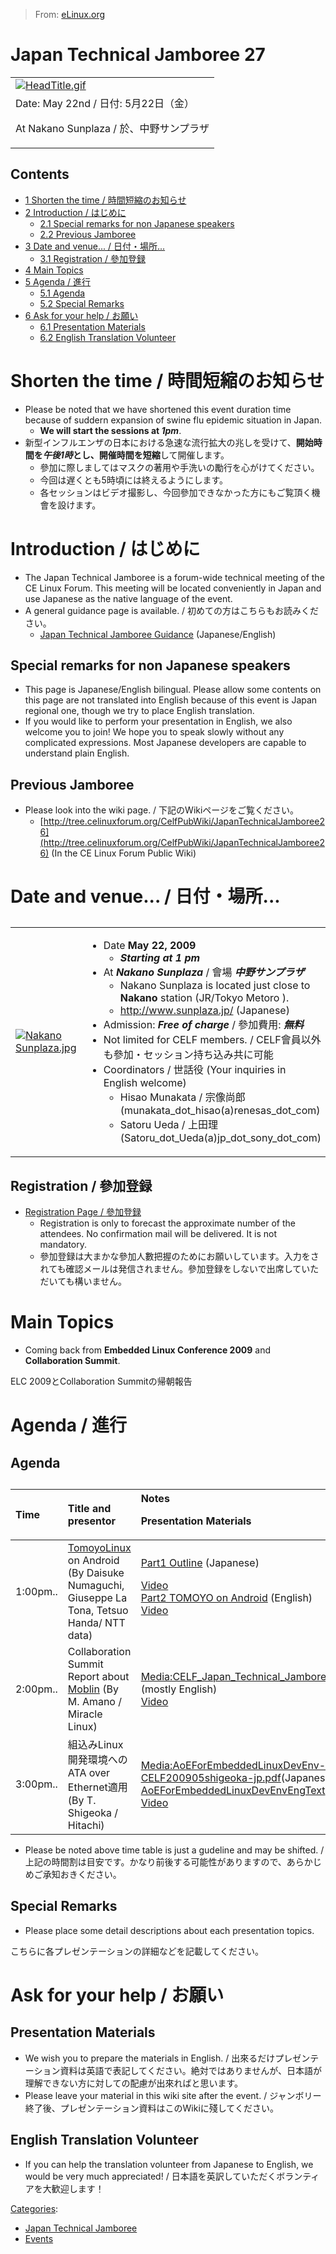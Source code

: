 > From: [eLinux.org](http://eLinux.org/Japan_Technical_Jamboree_27 "http://eLinux.org/Japan_Technical_Jamboree_27")


# Japan Technical Jamboree 27



<table>
<col width="100%" />
<tbody>
<tr class="odd">
<td align="left"><a href="http://elinux.org/File:HeadTitle.gif"><img src="http://elinux.org/images/f/f1/HeadTitle.gif" alt="HeadTitle.gif" /></a></td>
</tr>
<tr class="even">
<td align="left">Date: May 22nd / 日付: 5月22日（金）
<p>At Nakano Sunplaza / 於、中野サンプラザ</p></td>
</tr>
</tbody>
</table>

## Contents

-   [1 Shorten the time /
    時間短縮のお知らせ](#shorten-the-time-e6.99.82.e9.96.93.e7.9f.ad.e7.b8.ae.e3.81.ae.e3.81.8a.e7.9f.a5.e3.82.89.e3.81-9b)
-   [2 Introduction /
    はじめに](#introduction-e3.81.af.e3.81.98.e3.82.81.e3.81-ab)
    -   [2.1 Special remarks for non Japanese
        speakers](#special-remarks-for-non-japanese-speakers)
    -   [2.2 Previous Jamboree](#previous-jamboree)
-   [3 Date and venue... /
    日付・場所...](#date-and-venue-.-e6.97.a5.e4.bb.98.e3.83.bb.e5.a0.b4.e6.89.80..)
    -   [3.1 Registration /
        參加登録](#registration-e5.8f.82.e5.8a.a0.e7.99.bb.e9.8c-b2)
-   [4 Main Topics](#main-topics)
-   [5 Agenda / 進行](#agenda-e9.80.b2.e8.a1-8c)
    -   [5.1 Agenda](#agenda)
    -   [5.2 Special Remarks](#special-remarks)
-   [6 Ask for your help /
    お願い](#ask-for-your-help-e3.81.8a.e9.a1.98.e3.81-84)
    -   [6.1 Presentation Materials](#presentation-materials)
    -   [6.2 English Translation
        Volunteer](#english-translation-volunteer)

# Shorten the time / 時間短縮のお知らせ

-   Please be noted that we have shortened this event duration time
    because of suddern expansion of swine flu epidemic situation in
    Japan.
    -   **We will start the sessions at *1pm***.
-   新型インフルエンザの日本における急速な流行拡大の兆しを受けて、**開始時間を*午後1時*とし、開催時間を短縮**して開催します。
    -   參加に際しましてはマスクの著用や手洗いの勵行を心がけてください。
    -   今回は遅くとも5時頃には終えるようにします。
    -   各セッションはビデオ撮影し、今回參加できなかった方にもご覧頂く機會を設けます。

# Introduction / はじめに

-   The Japan Technical Jamboree is a forum-wide technical meeting of
    the CE Linux Forum. This meeting will be located conveniently in
    Japan and use Japanese as the native language of the event.
-   A general guidance page is available. /
    初めての方はこちらもお読みください。
    -   [Japan Technical Jamboree
        Guidance](http://eLinux.org/Japan_Technical_Jamboree_Guidance "Japan Technical Jamboree Guidance")
        (Japanese/English)

## Special remarks for non Japanese speakers

-   This page is Japanese/English bilingual. Please allow some contents
    on this page are not translated into English because of this event
    is Japan regional one, though we try to place English translation.
-   If you would like to perform your presentation in English, we also
    welcome you to join! We hope you to speak slowly without any
    complicated expressions. Most Japanese developers are capable to
    understand plain English.

## Previous Jamboree

-   Please look into the wiki page. / 下記のWikiページをご覧ください。
    -   [http://tree.celinuxforum.org/CelfPubWiki/JapanTechnicalJamboree26](http://tree.celinuxforum.org/CelfPubWiki/JapanTechnicalJamboree26)
        (In the CE Linux Forum Public Wiki)

# Date and venue... / 日付・場所...

<table>
<caption> </caption>
<col width="50%" />
<col width="50%" />
<tbody>
<tr class="odd">
<td align="left"><p><a href="http://elinux.org/File:Nakano_Sunplaza.jpg"><img src="http://elinux.org/images/4/47/Nakano_Sunplaza.jpg" alt="Nakano Sunplaza.jpg" /></a></p></td>
<td align="left"><ul>
<li>Date <strong>May 22, 2009</strong>
<ul>
<li><em><strong>Starting at 1 pm</strong></em></li>
</ul></li>
<li>At <em><strong>Nakano Sunplaza</strong></em> / 會場 <em><strong>中野サンプラザ</strong></em>
<ul>
<li>Nakano Sunplaza is located just close to <strong>Nakano</strong> station (JR/Tokyo Metoro ).</li>
<li><a href="http://www.sunplaza.jp/">http://www.sunplaza.jp/</a> (Japanese)</li>
</ul></li>
<li>Admission: <em><strong>Free of charge</strong></em> / 參加費用: <em><strong>無料</strong></em></li>
<li>Not limited for CELF members. / CELF會員以外も參加・セッション持ち込み共に可能</li>
<li>Coordinators / 世話役 (Your inquiries in English welcome)
<ul>
<li>Hisao Munakata / 宗像尚郎 (munakata_dot_hisao(a)renesas_dot_com)</li>
<li>Satoru Ueda / 上田理 (Satoru_dot_Ueda(a)jp_dot_sony_dot_com)</li>
</ul></li>
</ul></td>
</tr>
</tbody>
</table>

## Registration / 參加登録

-   [Registration Page /
    參加登録](http://www.celinux.org/TokyoTechnoJamboree27.html)
    -   Registration is only to forecast the approximate number of the
        attendees. No confirmation mail will be delivered. It is not
        mandatory.
    -   參加登録は大まかな參加人數把握のためにお願いしています。入力をされても確認メールは発信されません。參加登録をしないで出席していただいても構いません。

# Main Topics

-   Coming back from **Embedded Linux Conference 2009** and
    **Collaboration Summit**.

ELC 2009とCollaboration Summitの帰朝報告

# Agenda / 進行

## Agenda

<table>
<caption> </caption>
<col width="33%" />
<col width="33%" />
<col width="33%" />
<thead>
<tr class="header">
<th align="left">Time</th>
<th align="left">Title and presentor</th>
<th align="left">Notes
<p>Presentation Materials</p></th>
</tr>
</thead>
<tbody>
<tr class="odd">
<td align="left">1:00pm..</td>
<td align="left"><a href="http://elinux.org/TomoyoLinux" title="TomoyoLinux">TomoyoLinux</a> on Android (By Daisuke Numaguchi, Giuseppe La Tona, Tetsuo Handa/ NTT data)</td>
<td align="left"><a href="http://sourceforge.jp/projects/tomoyo/docs/Part1_CELF_TOMOYOLinux.pdf">Part1 Outline</a> (Japanese)<br />
<p><a href="http://www.celinuxforum.org/VideoArchive/JJAM27_1a.html">Video</a><br /> <a href="http://sourceforge.jp/projects/tomoyo/docs/Part2_CELF_Android.pdf">Part2 TOMOYO on Android</a> (English)<br /> <a href="http://www.celinuxforum.org/VideoArchive/JJAM27_1b.html">Video</a></p></td>
</tr>
<tr class="even">
<td align="left">2:00pm..</td>
<td align="left">Collaboration Summit Report about <a href="http://moblin.jp">Moblin</a> (By M. Amano / Miracle Linux)</td>
<td align="left"><p><a href="http://elinux.org/images/3/3a/CELF_Japan_Technical_Jamboree_20090522.pdf" title="CELF Japan Technical Jamboree 20090522.pdf">Media:CELF_Japan_Technical_Jamboree_20090522.pdf</a> (mostly English)<br /> <a href="http://www.celinuxforum.org/VideoArchive/JJAM27_2.html">Video</a></p></td>
</tr>
<tr class="odd">
<td align="left">3:00pm..</td>
<td align="left">組込みLinux開発環境へのATA over Ethernet適用 (By T. Shigeoka / Hitachi)</td>
<td align="left"><p><a href="http://elinux.org/images/3/38/AoEForEmbeddedLinuxDevEnv-CELF200905shigeoka-jp.pdf" title="AoEForEmbeddedLinuxDevEnv-CELF200905shigeoka-jp.pdf">Media:AoEForEmbeddedLinuxDevEnv-CELF200905shigeoka-jp.pdf</a>(Japanese)<br /> <a href="http://elinux.org/AoEForEmbeddedLinuxDevEnvEngText" title="AoEForEmbeddedLinuxDevEnvEngText">AoEForEmbeddedLinuxDevEnvEngText</a>(english/text) <br /> <a href="http://www.celinuxforum.org/VideoArchive/JJAM27_3.html">Video</a></p></td>
</tr>
</tbody>
</table>

-   Please be noted above time table is just a gudeline and may be
    shifted. /
    上記の時間割は目安です。かなり前後する可能性がありますので、あらかじめご承知おきください。

## Special Remarks

-   Please place some detail descriptions about each presentation
    topics.

こちらに各プレゼンテーションの詳細などを記載してください。

# Ask for your help / お願い

## Presentation Materials

-   We wish you to prepare the materials in English. /
    出來るだけプレゼンテーション資料は英語で表記してください。絶対ではありませんが、日本語が理解できない方に対しての配慮が出來ればと思います。
-   Please leave your material in this wiki site after the event. /
    ジャンボリー終了後、プレゼンテーション資料はこのWikiに殘してください。

## English Translation Volunteer

-   If you can help the translation volunteer from Japanese to English,
    we would be very much appreciated! /
    日本語を英訳していただくボランティアを大歓迎します！


[Categories](http://eLinux.org/Special:Categories "Special:Categories"):

-   [Japan Technical
    Jamboree](http://eLinux.org/Category:Japan_Technical_Jamboree "Category:Japan Technical Jamboree")
-   [Events](http://eLinux.org/Category:Events "Category:Events")

